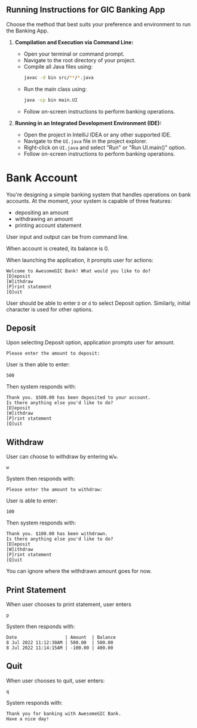 ## Running Instructions for GIC Banking App
Choose the method that best suits your preference and environment to run the Banking App.

1. **Compilation and Execution via Command Line:**
    - Open your terminal or command prompt.
    - Navigate to the root directory of your project.
    - Compile all Java files using:
      ```bash
      javac -d bin src/**/*.java
      ```
    - Run the main class using:
      ```bash
      java -cp bin main.UI
      ```
    - Follow on-screen instructions to perform banking operations.

2. **Running in an Integrated Development Environment (IDE):**
    - Open the project in IntelliJ IDEA or any other supported IDE.
    - Navigate to the `UI.java` file in the project explorer.
    - Right-click on `UI.java` and select "Run" or "Run UI.main()" option.
    - Follow on-screen instructions to perform banking operations.


# Bank Account

You're designing a simple banking system that handles operations on bank accounts. At the moment, your system is capable of three features:
- depositing an amount
- withdrawing an amount
- printing account statement

User input and output can be from command line.

When account is created, its balance is 0.

When launching the application, it prompts user for actions:
```
Welcome to AwesomeGIC Bank! What would you like to do?
[D]eposit
[W]ithdraw
[P]rint statement
[Q]uit
```

User should be able to enter `D` or `d` to select Deposit option. Similarly, initial character is used for other options.

## Deposit
Upon selecting Deposit option, application prompts user for amount.
```
Please enter the amount to deposit:
```

User is then able to enter:
```
500
```

Then system responds with:
```
Thank you. $500.00 has been deposited to your account.
Is there anything else you'd like to do?
[D]eposit
[W]ithdraw
[P]rint statement
[Q]uit
```

## Withdraw
User can choose to withdraw by entering `W`/`w`.
```
w
```

System then responds with:
```
Please enter the amount to withdraw:
```

User is able to enter:
```
100
```

Then system responds with:
```
Thank you. $100.00 has been withdrawn.
Is there anything else you'd like to do?
[D]eposit
[W]ithdraw
[P]rint statement
[Q]uit
```
You can ignore where the withdrawn amount goes for now.

## Print Statement
When user chooses to print statement, user enters
```
p
```

System then responds with:
```
Date                  | Amount  | Balance
8 Jul 2022 11:12:30AM | 500.00  | 500.00
8 Jul 2022 11:14:15AM | -100.00 | 400.00
```

## Quit
When user chooses to quit, user enters:
```
q
```

System responds with:
```
Thank you for banking with AwesomeGIC Bank.
Have a nice day!
```
